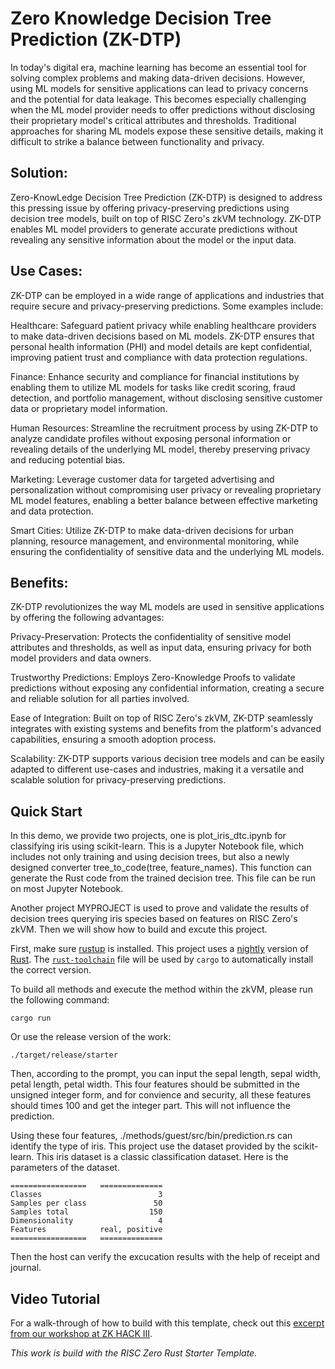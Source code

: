 # Zero Knowledge Decision Tree Prediction (ZK-DTP)

In today's digital era, machine learning has become an essential tool for solving complex problems and making data-driven decisions. However, using ML models for sensitive applications can lead to privacy concerns and the potential for data leakage. This becomes especially challenging when the ML model provider needs to offer predictions without disclosing their proprietary model's critical attributes and thresholds. Traditional approaches for sharing ML models expose these sensitive details, making it difficult to strike a balance between functionality and privacy.

## Solution:

Zero-KnowLedge Decision Tree Prediction (ZK-DTP) is designed to address this pressing issue by offering privacy-preserving predictions using decision tree models, built on top of RISC Zero's zkVM technology. ZK-DTP enables ML model providers to generate accurate predictions without revealing any sensitive information about the model or the input data.

## Use Cases:

ZK-DTP can be employed in a wide range of applications and industries that require secure and privacy-preserving predictions. Some examples include:

Healthcare: Safeguard patient privacy while enabling healthcare providers to make data-driven decisions based on ML models. ZK-DTP ensures that personal health information (PHI) and model details are kept confidential, improving patient trust and compliance with data protection regulations.

Finance: Enhance security and compliance for financial institutions by enabling them to utilize ML models for tasks like credit scoring, fraud detection, and portfolio management, without disclosing sensitive customer data or proprietary model information.

Human Resources: Streamline the recruitment process by using ZK-DTP to analyze candidate profiles without exposing personal information or revealing details of the underlying ML model, thereby preserving privacy and reducing potential bias.

Marketing: Leverage customer data for targeted advertising and personalization without compromising user privacy or revealing proprietary ML model features, enabling a better balance between effective marketing and data protection.

Smart Cities: Utilize ZK-DTP to make data-driven decisions for urban planning, resource management, and environmental monitoring, while ensuring the confidentiality of sensitive data and the underlying ML models.

## Benefits:

ZK-DTP revolutionizes the way ML models are used in sensitive applications by offering the following advantages:

Privacy-Preservation: Protects the confidentiality of sensitive model attributes and thresholds, as well as input data, ensuring privacy for both model providers and data owners.

Trustworthy Predictions: Employs Zero-Knowledge Proofs to validate predictions without exposing any confidential information, creating a secure and reliable solution for all parties involved.

Ease of Integration: Built on top of RISC Zero's zkVM, ZK-DTP seamlessly integrates with existing systems and benefits from the platform's advanced capabilities, ensuring a smooth adoption process.

Scalability: ZK-DTP supports various decision tree models and can be easily adapted to different use-cases and industries, making it a versatile and scalable solution for privacy-preserving predictions.

## Quick Start
In this demo, we provide two projects, one is plot_iris_dtc.ipynb for classifying iris using scikit-learn. This is a Jupyter Notebook file, which includes not only training and using decision trees, but also a newly designed converter tree_to_code(tree, feature_names). This function can generate the Rust code from the trained decision tree. This file can be run on most Jupyter Notebook.

Another project MYPROJECT is used to prove and validate the results of decision trees querying iris species based on features on RISC Zero's zkVM. Then we will show how to build and excute this project.

First, make sure [rustup](https://rustup.rs) is installed. This project uses a [nightly](https://doc.rust-lang.org/book/appendix-07-nightly-rust.html) version of [Rust](https://doc.rust-lang.org/book/ch01-01-installation.html). The [`rust-toolchain`](rust-toolchain) file will be used by `cargo` to automatically install the correct version.

To build all methods and execute the method within the zkVM, please run the following command:

```
cargo run
```

Or use the release version of the work:
```
./target/release/starter
```

Then, according to the prompt, you can input the sepal length, sepal width, petal length, petal width. This four features should be submitted in the unsigned integer form, and for convience and security, all these features should times 100 and get the integer part. This will not influence the prediction.


Using these four features, ./methods/guest/src/bin/prediction.rs can identify the type of iris. This project use the dataset provided by the scikit-learn. This iris dataset is a classic classification dataset. Here is the parameters of the dataset.

    =================   ==============
    Classes                          3
    Samples per class               50
    Samples total                  150
    Dimensionality                   4
    Features            real, positive
    =================   ==============

Then the host can verify the excucation results with the help of receipt and journal.

## Video Tutorial
For a walk-through of how to build with this template, check out this [excerpt from our workshop at ZK HACK III](https://www.youtube.com/watch?v=Yg_BGqj_6lg&list=PLcPzhUaCxlCgig7ofeARMPwQ8vbuD6hC5&index=5).


*This work is build with the RISC Zero Rust Starter Template.*
